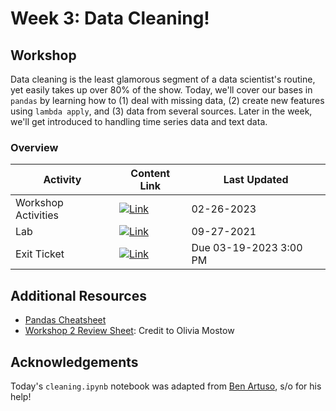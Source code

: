 # Week 3: Data Cleaning!
## Workshop 
Data cleaning is the least glamorous segment of a data scientist's routine, yet easily takes up over 80% of the show. Today, we'll cover our bases in `pandas` by learning how to (1) deal with missing data, (2) create new features using `lambda apply`, and (3) data from several sources. Later in the week, we'll get introduced to handling time series data and text data. 

### Overview
| **Activity**                   | Content Link    | Last Updated |
| ---------------                | --------------- | ----------   |
| Workshop Activities            | [![Link](../tools/buttons/open-markdown.svg)](workshop/README.md) | 02-26-2023 | 
| Lab                            | [![Link](../tools/buttons/open-article.svg)](lab/README.md)  | 09-27-2021 |
| Exit Ticket                    | [![Link](../tools/buttons/open-forms.svg)](https://forms.gle/zNDeKnS36YctzdSW6) | Due 03-19-2023 3:00 PM |


## Additional Resources
- [Pandas Cheatsheet](https://pandas.pydata.org/Pandas_Cheat_Sheet.pdf)
- [Workshop 2 Review Sheet](https://docs.google.com/document/d/1-MBlrw-Ev6cZUoXln4bEFrTTM4XdQPyff56YspKNix4/edit?usp=sharing): Credit to Olivia Mostow


## Acknowledgements
Today's `cleaning.ipynb` notebook was adapted from [Ben Artuso](https://github.com/benartuso), s/o for his help!



